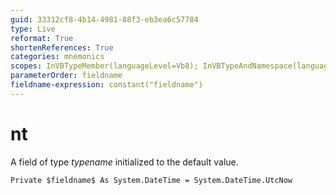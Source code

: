 ```yaml
---
guid: 33312cf8-4b14-4981-88f3-eb3ea6c57784
type: Live
reformat: True
shortenReferences: True
categories: mnemonics
scopes: InVBTypeMember(languageLevel=Vb8); InVBTypeAndNamespace(languageLevel=Vb8)
parameterOrder: fieldname
fieldname-expression: constant("fieldname")
---
```


# nt

A field of type $typename$ initialized to the default value.

```
Private $fieldname$ As System.DateTime = System.DateTime.UtcNow
```

